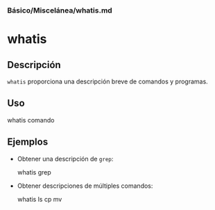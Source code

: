 ### **Básico/Miscelánea/whatis.md**

# whatis

## Descripción

`whatis` proporciona una descripción breve de comandos y programas.

## Uso

whatis comando

## Ejemplos

- Obtener una descripción de `grep`:

  whatis grep

- Obtener descripciones de múltiples comandos:

  whatis ls cp mv
